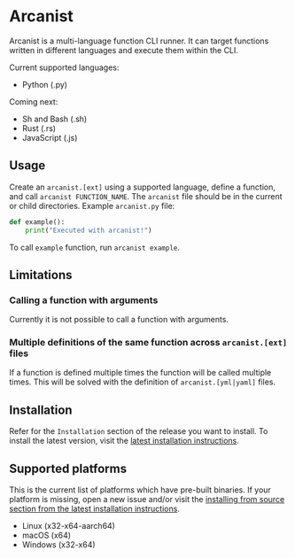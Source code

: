 # Arcanist
Arcanist is a multi-language function CLI runner. It can target functions written in different languages and execute them within the CLI.

Current supported languages:
- Python (.py)

Coming next:
- Sh and Bash (.sh)
- Rust (.rs)
- JavaScript (.js)

## Usage
Create an `arcanist.[ext]` using a supported language, define a function, and call `arcanist FUNCTION_NAME`. The `arcanist` file should be in the current or child directories. Example `arcanist.py` file:

```python
def example():
    print("Executed with arcanist!")
```
To call `example` function, run `arcanist example`.

## Limitations
### Calling a function with arguments
Currently it is not possible to call a function with arguments.

### Multiple definitions of the same function across `arcanist.[ext]` files
If a function is defined multiple times the function will be called multiple times. This will be solved with the definition of `arcanist.[yml|yaml]` files.

## Installation
Refer for the `Installation` section of the release you want to install. To install the latest version, visit the [latest installation instructions](https://github.com/dloez/arcanist/INSTALL.md).

## Supported platforms
This is the current list of platforms which have pre-built binaries. If your platform is missing, open a new issue and/or visit the [installing from source section from the latest installation instructions](https://github.com/dloez/arcanist/INSTALL.md).

- Linux (x32-x64-aarch64)
- macOS (x64)
- Windows (x32-x64)
